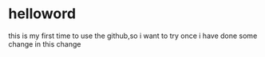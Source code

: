 # helloword
this is my first time to use the github,so i want to try once
i have done some change in this change

